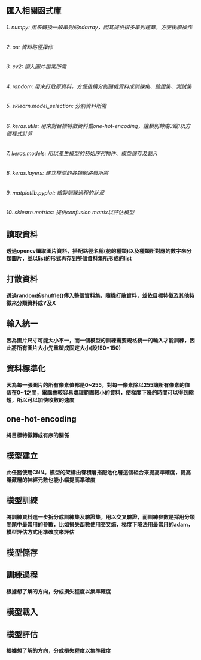 ## 匯入相關函式庫 
###### 1. numpy: 用來轉換一般串列成ndarray，因其提供很多串列運算，方便後續操作
###### 2. os: 資料路徑操作
###### 3. cv2: 讀入圖片檔案所需
###### 4. random: 用來打散原資料，方便後續分割隨機資料成訓練集、驗證集、測試集
###### 5. sklearn.model_selection: 分割資料所需
###### 6. keras.utils: 用來對目標特徵資料做one-hot-encoding，讓類別轉成0跟1以方便程式計算
###### 7. keras.models: 用以產生模型的初始序列物件、模型儲存及載入
###### 8. keras.layers: 建立模型的各類網路層所需
###### 9. matplotlib.pyplot: 繪製訓練過程的狀況
###### 10. sklearn.metrics: 提供confusion matrix以評估模型

## 讀取資料
#### 透過opencv讀取圖片資料，搭配路徑名稱(花的種類)以及種類所對應的數字來分類圖片，並以list的形式再存到整個資料集所形成的list
## 打散資料
#### 透過random的shuffle()傳入整個資料集，隨機打散資料，並依目標特徵及其他特徵來分類資料成Y及X
## 輸入統一
#### 因為圖片尺寸可能大小不一，而一個模型的訓練需要規格統一的輸入才能訓練，因此將所有圖片大小先重塑成固定大小(設150*150)
## 資料標準化
#### 因為每一張圖片的所有像素值都是0~255，對每一像素除以255讓所有像素的值落在0~1之間，電腦會較容易處理範圍較小的資料，使梯度下降的時間可以得到縮短，所以可以加快收斂的速度
## one-hot-encoding
#### 將目標特徵轉成有序的關係
## 模型建立
#### 此任務使用CNN。模型的架構由眷積層搭配池化層這個組合來提高準確度，提高隱藏層的神經元數也能小幅提高準確度
## 模型訓練
#### 將訓練資料進一步拆分成訓練集及驗證集，用以交叉驗證，而訓練參數是採用分類問題中最常用的參數，比如損失函數使用交叉熵，梯度下降法用最常用的adam，模型評估方式用準確度來評估
## 模型儲存
## 訓練過程
#### 根據想了解的方向，分成損失程度以集準確度
## 模型載入
## 模型評估
#### 根據想了解的方向，分成損失程度以集準確度
